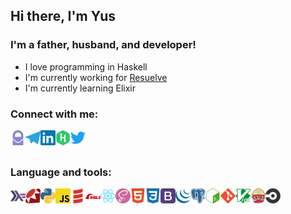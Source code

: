 ## Hi there, I'm Yus

### I'm a father, husband, and developer!
- I love programming in Haskell
- I'm currently working for [Resuelve](https://github.com/resuelve)
- I'm currently learning Elixir

### Connect with me:
[<img align="left" alt="yusent | Protonmail" width="24px" src="https://github.com/yusent/yusent/blob/master/icons/protonmail.svg?raw=true" />](mailto:yusent@protonmail.com)
[<img align="left" alt="yusent | Telegram" width="24px" src="https://github.com/yusent/yusent/blob/master/icons/telegram.svg?raw=true" />](https://t.me/yus3nt)
[<img align="left" alt="yusent | LinkedIn" width="24px" src="https://github.com/yusent/yusent/blob/master/icons/linkedin.svg?raw=true" />](https://www.linkedin.com/in/yusent)
[<img align="left" alt="yusent | Hackerrank" width="24px" src="https://github.com/yusent/yusent/blob/master/icons/hackerrank.svg?raw=true" />](https://www.hackerrank.com/yusent)
[<img align="left" alt="yusent | Twitter" width="24px" src="https://github.com/yusent/yusent/blob/master/icons/twitter.svg?raw=true" />](https://twitter.com/yus3nt)

<br /><br />

### Language and tools:
<img align="left" alt="Haskell language" width="24px" src="https://github.com/yusent/yusent/blob/master/icons/haskell.svg?raw=true" />
<img align="left" alt="Ruby language" width="24px" src="https://github.com/yusent/yusent/blob/master/icons/ruby.svg?raw=true" />
<img align="left" alt="Python language" width="24px" src="https://github.com/yusent/yusent/blob/master/icons/python.svg?raw=true" />
<img align="left" alt="JS language" width="24px" src="https://github.com/yusent/yusent/blob/master/icons/javascript.svg?raw=true" />
<img align="left" alt="Scala language" width="24px" src="https://github.com/yusent/yusent/blob/master/icons/scala.svg?raw=true" />
<img align="left" alt="Ruby on Rails framework" width="24px" src="https://github.com/yusent/yusent/blob/master/icons/rubyonrails.svg?raw=true" />
<img align="left" alt="React library" width="24px" src="https://github.com/yusent/yusent/blob/master/icons/react.svg?raw=true" />
<img align="left" alt="SASS preprocessor" width="24px" src="https://github.com/yusent/yusent/blob/master/icons/sass.svg?raw=true" />
<img align="left" alt="HTML" width="24px" src="https://github.com/yusent/yusent/blob/master/icons/html5.svg?raw=true" />
<img align="left" alt="CSS" width="24px" src="https://github.com/yusent/yusent/blob/master/icons/css3.svg?raw=true" />
<img align="left" alt="Bootstrap CSS framework" width="24px" src="https://github.com/yusent/yusent/blob/master/icons/bootstrap.svg?raw=true" />
<img align="left" alt="jQuery" width="24px" src="https://github.com/yusent/yusent/blob/master/icons/jquery.svg?raw=true" />
<img align="left" alt="PostgreSQL DB" width="24px" src="https://github.com/yusent/yusent/blob/master/icons/postgresql.svg?raw=true" />
<img align="left" alt="GNU Bash" width="24px" src="https://github.com/yusent/yusent/blob/master/icons/gnubash.svg?raw=true" />
<img align="left" alt="Git" width="24px" src="https://github.com/yusent/yusent/blob/master/icons/git.svg?raw=true" />
<img align="left" alt="Vim" width="24px" src="https://github.com/yusent/yusent/blob/master/icons/vim.svg?raw=true" />
<img align="left" alt="Travis CI" width="24px" src="https://github.com/yusent/yusent/blob/master/icons/travisci.svg?raw=true" />
<img align="left" alt="Circle CI" width="24px" src="https://github.com/yusent/yusent/blob/master/icons/circleci.svg?raw=true" />
